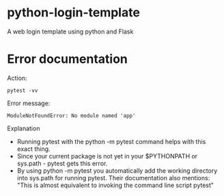# python-login-template
A web login template using python and Flask

# Error documentation
Action:  
```
pytest -vv  
```
Error message:  
```
ModuleNotFoundError: No module named 'app'  
```
Explanation
* Running pytest with the python -m pytest command helps with this exact thing.  
* Since your current package is not yet in your $PYTHONPATH or sys.path - pytest gets this error.  
* By using python -m pytest you automatically add the working directory into sys.path for running pytest. Their documentation also mentions:  
"This is almost equivalent to invoking the command line script pytest"  